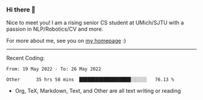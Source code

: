 ### Hi there 👋

Nice to meet you! I am a rising senior CS student at UMich/SJTU with a passion in NLP/Robotics/CV and more. 

For more about me, see you on [my homepage](https://jiayipan.me) :)

---

Recent Coding:
<!--START_SECTION:waka-->

```text
From: 19 May 2022 - To: 26 May 2022

Other      35 hrs 58 mins  ███████████████████░░░░░░   76.13 %
```

<!--END_SECTION:waka-->
- Org, TeX, Markdown, Text, and Other are all text writing or reading
